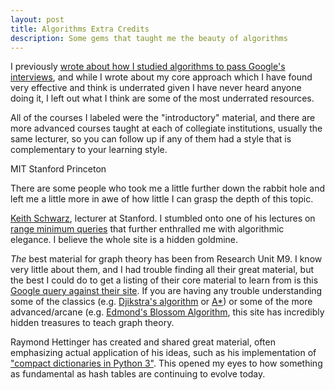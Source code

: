 ```yaml
---
layout: post
title: Algorithms Extra Credits
description: Some gems that taught me the beauty of algorithms
---
```


I previously [wrote about how I studied algorithms to pass Google's
interviews](https://ethantruong.net/My-Art-to-Studying-Algorithms.html), and
while I wrote about my core approach which I have found very effective and think
is underrated given I have never heard anyone doing it, I left out what I think are some of the
most underrated resources.

All of the courses I labeled were the "introductory" material, and there are
more advanced courses taught at each of collegiate institutions, usually the
same lecturer, so you can follow up if any of them had a style that is
complementary to your learning style.

MIT
Stanford
Princeton

There are some people who took me a little further down the rabbit hole and left
me a little more in awe of how little I can grasp the depth of this topic.

[Keith Schwarz](http://www.keithschwarz.com/), lecturer at Stanford. I stumbled
onto one of his lectures on  [range minimum
queries](http://web.stanford.edu/class/archive/cs/cs166/cs166.1166/lectures/00/Small00.pdf)
that further enthralled me with algorithmic elegance. I believe the whole site
is a hidden goldmine.

*The* best material for graph theory has been from Research Unit M9. I know very
little about them, and I had trouble finding all their great material, but the
best I could do to get a listing of their core material to learn from is this
[Google query against their
site](https://www.google.com/search?q=site:https://www-m9.ma.tum.de/+inurl:algorithms).
If you are having any trouble understanding some of the classics (e.g.
[Djikstra's
algorithm](https://www-m9.ma.tum.de/graph-algorithms/spp-dijkstra/index_en.html) or [A\*](https://www-m9.ma.tum.de/graph-algorithms/spp-a-star/index_en.html))
or some of the more advanced/arcane (e.g. [Edmond's Blossom
Algorithm](https://www-m9.ma.tum.de/graph-algorithms/matchings-blossom-algorithm/index_en.html),
this site has incredibly hidden treasures to teach graph theory.

Raymond Hettinger has created and shared great material, often emphasizing
actual application of his ideas, such as his implementation of ["compact
dictionaries in Python 3"](https://www.youtube.com/watch?v=p33CVV29OG8). This
opened my eyes to how something as fundamental as hash tables are continuing to
evolve today.

